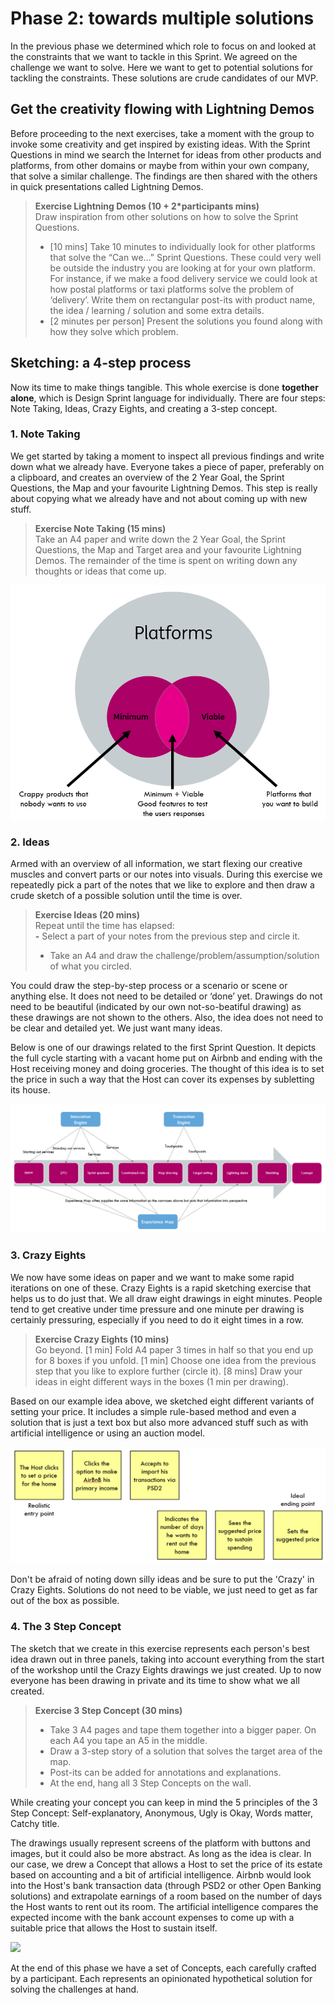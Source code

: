 # Phase 2: towards multiple solutions

In the previous phase we determined which role to focus on and looked at the constraints that we want to tackle in this Sprint. We agreed on the challenge we want to solve. Here we want to get to potential solutions for tackling the constraints. These solutions are crude candidates of our MVP.

## Get the creativity flowing with Lightning Demos

Before proceeding to the next exercises, take a moment with the group to invoke some creativity and get inspired by existing ideas. With the Sprint Questions in mind we search the Internet for ideas from other products and platforms, from other domains or maybe from within your own company, that solve a similar challenge. The findings are then shared with the others in quick presentations called Lightning Demos.

> **Exercise Lightning Demos \(10 + 2\*participants mins\)**  
> Draw inspiration from other solutions on how to solve the Sprint Questions.   
> - \[10 mins\] Take 10 minutes to individually look for other platforms that solve the “Can we…” Sprint Questions. These could very well be outside the industry you are looking at for your own platform. For instance, if we make a food delivery service we could look at how postal platforms or taxi platforms solve the problem of ‘delivery’. Write them on rectangular post-its with product name, the idea / learning / solution and some extra details.   
> - \[2 minutes per person\] Present the solutions you found along with how they solve which problem.

## Sketching: a 4-step process

Now its time to make things tangible. This whole exercise is done **together alone**, which is Design Sprint language for individually. There are four steps: Note Taking, Ideas, Crazy Eights, and creating a 3-step concept.

### 1. Note Taking

We get started by taking a moment to inspect all previous findings and write down what we already have. Everyone takes a piece of paper, preferably on a clipboard, and creates an overview of the 2 Year Goal, the Sprint Questions, the Map and your favourite Lightning Demos. This step is really about copying what we already have and not about coming up with new stuff.

> **Exercise Note Taking \(15 mins\)**  
> Take an A4 paper and write down the 2 Year Goal, the Sprint Questions, the Map and Target area and your favourite Lightning Demos. The remainder of the time is spent on writing down any thoughts or ideas that come up.

![Our notes about the Airbnb case.](../.gitbook/assets/image%20%2824%29.png)

### **2. Ideas**

Armed with an overview of all information, we start flexing our creative muscles and convert parts or our notes into visuals. During this exercise we repeatedly pick a part of the notes that we like to explore and then draw a crude sketch of a possible solution until the time is over.

> **Exercise Ideas \(20 mins\)**  
> Repeat until the time has elapsed:  
> **-** Select a part of your notes from the previous step and circle it.   
> - Take an A4 and draw the challenge/problem/assumption/solution of what you circled.

You could draw the step-by-step process or a scenario or scene or anything else. It does not need to be detailed or ‘done’ yet. Drawings do not need to be beautiful \(indicated by our own not-so-beatiful drawing\) as these drawings are not shown to the others. Also, the idea does not need to be clear and detailed yet. We just want many ideas.

Below is one of our drawings related to the first Sprint Question. It depicts the full cycle starting with a vacant home put on Airbnb and ending with the Host receiving money and doing groceries. The thought of this idea is to set the price in such a way that the Host can cover its expenses by subletting its house.

![](../.gitbook/assets/image%20%2838%29.png)

### **3. Crazy Eights**

We now have some ideas on paper and we want to make some rapid iterations on one of these. Crazy Eights is a rapid sketching exercise that helps us to do just that. We all draw eight drawings in eight minutes. People tend to get creative under time pressure and one minute per drawing is certainly pressuring, especially if you need to do it eight times in a row.

> **Exercise Crazy Eights \(10 mins\)**  
> Go beyond. \[1 min\] Fold A4 paper 3 times in half so that you end up for 8 boxes if you unfold. \[1 min\] Choose one idea from the previous step that you like to explore further \(circle it\). \[8 mins\] Draw your ideas in eight different ways in the boxes \(1 min per drawing\).

Based on our example idea above, we sketched eight different variants of setting your price. It includes a simple rule-based method and even a solution that is just a text box but also more advanced stuff such as  with artificial intelligence or using an auction model.

![](../.gitbook/assets/image%20%2812%29.png)

Don't be afraid of noting down silly ideas and be sure to put the 'Crazy' in Crazy Eights. Solutions do not need to be viable, we just need to get as far out of the box as possible.

### 4. The 3 Step Concept

The sketch that we create in this exercise represents each person's best idea drawn out in three panels, taking into account everything from the start of the workshop until the Crazy Eights drawings we just created. Up to now everyone has been drawing in private and its time to show what we all created. 

> **Exercise 3 Step Concept \(30 mins\)**­  
> - Take 3 A4 pages and tape them together into a bigger paper. On each A4 you tape an A5 in the middle.  
> - Draw a 3-step story of a solution that solves the target area of the map. ­  
> - Post-its can be added for annotations and explanations.­  
> - At the end, hang all 3 Step Concepts on the wall.

While creating your concept you can keep in mind the 5 principles of the 3 Step Concept: Self-explanatory, Anonymous, Ugly is Okay, Words matter, Catchy title.

The drawings usually represent screens of the platform with buttons and images, but it could also be more abstract. As long as the idea is clear. In our case, we drew a Concept that allows a Host to set the price of its estate based on accounting and a bit of artificial intelligence. Airbnb would look into the Host's bank transaction data \(through PSD2 or other Open Banking solutions\) and extrapolate earnings of a room based on the number of days the Host wants to rent out its room. The artificial intelligence compares the expected income with the bank account expenses to come up with a suitable price that allows the Host to sustain itself.

![](../.gitbook/assets/image%20%2829%29.png)

At the end of this phase we have a set of Concepts, each carefully crafted by a participant. Each represents an opinionated hypothetical solution for solving the challenges at hand. 

